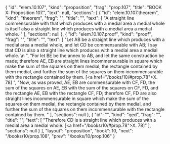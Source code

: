 {
  "id": "elem.10.107",
  "kind": "proposition",
  "frag": "prop.107",
  "title": "BOOK X: Proposition 107.",
  "text": null,
  "sections": [
    {
      "id": "elem.10.107.theorem",
      "kind": "theorem",
      "frag": "",
      "title": "",
      "text": [
        "A straight line commensurable with that which produces with a medial area a medial whole is itself also a straight line which produces with a medial area a medial whole. "
      ],
      "sections": null
    },
    {
      "id": "elem.10.107.proof",
      "kind": "proof",
      "frag": "",
      "title": "",
      "text": [
        "Let AB be a straight line which produces with a medial area a medial whole, and let CD be commensurable with AB; I say that CD is also a straight line which produces with a medial area a medial whole. \n      ",
        "For let BE be the annex to AB, and let the same construction be made; therefore AE, EB are straight lines incommensurable in square which make the sum of the squares on them medial, the rectangle contained by them medial, and further the sum of the squares on them incommensurable with the rectangle contained by them. [<a href=\"/books/10/#prop.78\">X. 78</a>] ",
        "Now, as was proved, AE, EB are commensurable with CF, FD, the sum of the squares on AE, EB with the sum of the squares on CF, FD, and the rectangle AE, EB with the rectangle CF, FD; therefore CF, FD are also straight lines incommensurable in square which make the sum of the squares on them medial, the rectangle contained by them medial, and further the sum of the squares on them incommensurable with the rectangle contained by them. "
      ],
      "sections": null
    },
    {
      "id": "",
      "kind": "qed",
      "frag": "",
      "title": "",
      "text": [
        "Therefore CD is a straight line which produces with a medial area a medial whole. [<a href=\"/books/10/#prop.78\">X. 78</a>]"
      ],
      "sections": null
    }
  ],
  "layout": "proposition",
  "book": 10,
  "next": "/books/10/prop.108",
  "prev": "/books/10/prop.106"
}
